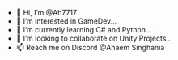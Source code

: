 - 👋 Hi, I’m @Ah7717
- 👀 I’m interested in GameDev...
- 🌱 I’m currently learning C# and Python...
- 💞️ I’m looking to collaborate on Unity Projects..
- 📫 Reach me on Discord @Ahaem Singhania

<!---
Ah7717/Ah7717 is a ✨ special ✨ repository because its `README.md` (this file) appears on your GitHub profile.
You can click the Preview link to take a look at your changes.
--->
